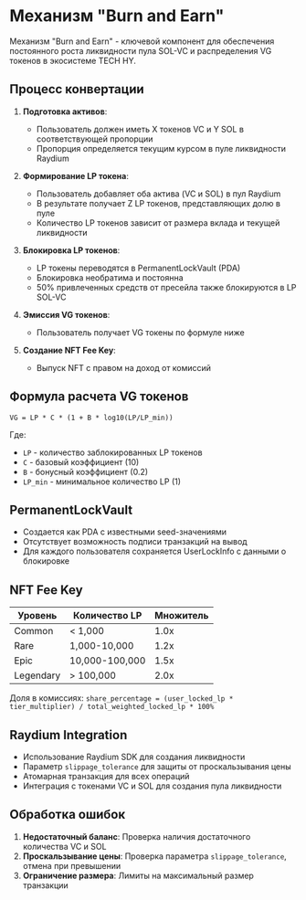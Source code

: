 # Механизм "Burn and Earn"

Механизм "Burn and Earn" - ключевой компонент для обеспечения постоянного роста ликвидности пула SOL-VC и распределения VG токенов в экосистеме TECH HY.

## Процесс конвертации
1. **Подготовка активов**:
   - Пользователь должен иметь X токенов VC и Y SOL в соответствующей пропорции
   - Пропорция определяется текущим курсом в пуле ликвидности Raydium

2. **Формирование LP токена**:
   - Пользователь добавляет оба актива (VC и SOL) в пул Raydium
   - В результате получает Z LP токенов, представляющих долю в пуле
   - Количество LP токенов зависит от размера вклада и текущей ликвидности

3. **Блокировка LP токенов**:
   - LP токены переводятся в PermanentLockVault (PDA)
   - Блокировка необратима и постоянна
   - 50% привлеченных средств от пресейла также блокируются в LP SOL-VC

4. **Эмиссия VG токенов**:
   - Пользователь получает VG токены по формуле ниже

5. **Создание NFT Fee Key**:
   - Выпуск NFT с правом на доход от комиссий

## Формула расчета VG токенов
```
VG = LP * C * (1 + B * log10(LP/LP_min))
```
Где:
- `LP` - количество заблокированных LP токенов
- `C` - базовый коэффициент (10)
- `B` - бонусный коэффициент (0.2)
- `LP_min` - минимальное количество LP (1)

## PermanentLockVault
- Создается как PDA с известными seed-значениями
- Отсутствует возможность подписи транзакций на вывод
- Для каждого пользователя сохраняется UserLockInfo с данными о блокировке

## NFT Fee Key
| Уровень | Количество LP | Множитель |
|---------|---------------|-----------|
| Common  | < 1,000       | 1.0x      |
| Rare    | 1,000-10,000  | 1.2x      |
| Epic    | 10,000-100,000| 1.5x      |
| Legendary| > 100,000     | 2.0x      |

Доля в комиссиях: `share_percentage = (user_locked_lp * tier_multiplier) / total_weighted_locked_lp * 100%`

## Raydium Integration
- Использование Raydium SDK для создания ликвидности
- Параметр `slippage_tolerance` для защиты от проскальзывания цены
- Атомарная транзакция для всех операций
- Интеграция с токенами VC и SOL для создания пула ликвидности

## Обработка ошибок
1. **Недостаточный баланс**: Проверка наличия достаточного количества VC и SOL
2. **Проскальзывание цены**: Проверка параметра `slippage_tolerance`, отмена при превышении
3. **Ограничение размера**: Лимиты на максимальный размер транзакции 